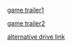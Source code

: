 [game trailer1 ](https://www.linkedin.com/posts/uyurucar_ancara-bitirme-projesi-%EF%BD%89%EF%BD%94%EF%BD%93%EF%BD%81%EF%BD%8C%EF%BD%8C%EF%BD%89%EF%BD%8E%EF%BD%99%EF%BD%8F%EF%BD%95%EF%BD%92-activity-7017977950964756480-fPp7?utm_source=share&utm_medium=member_desktop)

[game trailer2](https://www.linkedin.com/posts/uyurucar_%EF%BD%99%EF%BD%8F%EF%BD%95%EF%BD%86%EF%BD%81%EF%BD%8C%EF%BD%8C-activity-7073019427901890561-3Yhj?utm_source=share&utm_medium=member_desktop)

[alternative drive link](https://drive.google.com/drive/folders/1qXfBOJVIY23NA7updvtkVqDZAZOdL3Kk?usp=sharing)
